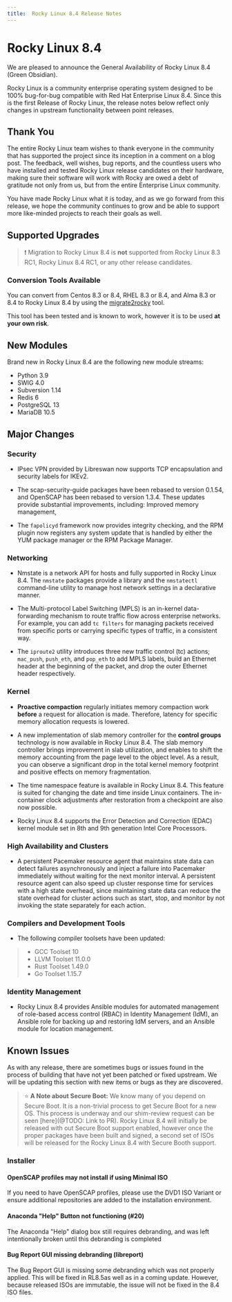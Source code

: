 ```yaml
---
title:  Rocky Linux 8.4 Release Notes
---
```


# Rocky Linux 8.4

We are pleased to announce the General Availability of Rocky Linux 8.4 (Green Obsidian).

Rocky Linux is a community enterprise operating system designed to be 100% bug-for-bug compatible with  Red Hat Enterprise Linux 8.4. Since this is the first Release of Rocky Linux, the release notes below reflect only changes in upstream functionality between point releases.

## Thank You

The entire Rocky Linux team wishes to thank everyone in the community that has supported the project since its inception in a comment on a blog post. The feedback, well wishes, bug reports, and the countless users who have installed and tested Rocky Linux release candidates on their hardware, making sure their software will work with Rocky are owed a debt of gratitude not only from us, but from the entire Enterprise Linux community.

You have made Rocky Linux what it is today, and as we go forward from this release, we hope the community continues to grow and be able to support more like-minded projects to reach their goals as well.

## Supported Upgrades

> :exclamation: Migration to Rocky Linux 8.4 is **not** supported from Rocky Linux 8.3 RC1, Rocky Linux 8.4 RC1, or any other release candidates.

### Conversion Tools Available

You can convert from Centos 8.3 or 8.4, RHEL 8.3 or 8.4, and Alma 8.3 or 8.4 to Rocky Linux 8.4 by using the [migrate2rocky](https://github.com/rocky-linux/rocky-tools/tree/main/migrate2rocky) tool.

This tool has been tested and is known to work, however it is to be used **at your own risk**.

## New Modules

Brand new in Rocky Linux 8.4 are the following new module streams:

* Python 3.9
* SWIG 4.0
* Subversion 1.14
* Redis 6
* PostgreSQL 13
* MariaDB 10.5

## Major Changes

### Security

* IPsec VPN provided by Libreswan now supports TCP encapsulation and security labels for IKEv2.

* The scap-security-guide packages have been rebased to version 0.1.54, and OpenSCAP has been rebased to version 1.3.4. These updates provide substantial improvements, including: Improved memory management,

* The `fapolicyd` framework now provides integrity checking, and the RPM plugin now registers any system update that is handled by either the YUM package manager or the RPM Package Manager.

### Networking

* Nmstate is a network API for hosts and fully supported in Rocky Linux 8.4. The `nmstate` packages provide a library and the `nmstatectl` command-line utility to manage host network settings in a declarative manner.

* The Multi-protocol Label Switching (MPLS) is an in-kernel data-forwarding mechanism to route traffic flow across enterprise networks. For example, you can add `tc filters` for managing packets received from specific ports or carrying specific types of traffic, in a consistent way.

* The `iproute2` utility introduces three new traffic control (tc) actions; `mac_push`, `push_eth`, and `pop_eth` to add MPLS labels, build an Ethernet header at the beginning of the packet, and drop the outer Ethernet header respectively.

### Kernel

* **Proactive compaction** regularly initiates memory compaction work **before** a request for allocation is made. Therefore, latency for specific memory allocation requests is lowered.

* A new implementation of slab memory controller for the **control groups** technology is now available in Rocky Linux 8.4. The slab memory controller brings improvement in slab utilization, and enables to shift the memory accounting from the page level to the object level. As a result, you can observe a significant drop in the total kernel memory footprint and positive effects on memory fragmentation.

* The time namespace feature is available in Rocky Linux 8.4. This feature is suited for changing the date and time inside Linux containers. The in-container clock adjustments after restoration from a checkpoint are also now possible.

* Rocky Linux 8.4 supports the Error Detection and Correction (EDAC) kernel module set in 8th and 9th generation Intel Core Processors.

### High Availability and Clusters

* A persistent Pacemaker resource agent that maintains state data can detect failures asynchronously and inject a failure into Pacemaker immediately without waiting for the next monitor interval. A persistent resource agent can also speed up cluster response time for services with a high state overhead, since maintaining state data can reduce the state overhead for cluster actions such as start, stop, and monitor by not invoking the state separately for each action.

### Compilers and Development Tools

* The following compiler toolsets have been updated:

> * GCC Toolset 10
> * LLVM Toolset 11.0.0
> * Rust Toolset 1.49.0
> * Go Toolset 1.15.7

### Identity Management

* Rocky Linux 8.4 provides Ansible modules for automated management of role-based access control (RBAC) in Identity Management (IdM), an Ansible role for backing up and restoring IdM servers, and an Ansible module for location management.

## Known Issues

As with any release, there are sometimes bugs or issues found in the process of building that have not yet been patched or fixed upstream. We will be updating this section with new items or bugs as they are discovered.

> :star: **A Note about Secure Boot:** We know many of you depend on Secure Boot. It is a non-trivial process to get Secure Boot for a new OS. This process is underway and our shim-review request can be seen [here](@TODO: Link to PR). 
> Rocky Linux 8.4 will initially be released with out Secure Boot support enabled, however once the proper packages have been built and signed, a second set of ISOs will be released for the Rocky Linux 8.4 with Secure Booth support.

### Installer

#### OpenSCAP profiles may not install if using Minimal ISO

If you need to have OpenSCAP profiles, please use the DVD1 ISO Variant or ensure additional repositories are added to the installation environment.

#### Anaconda "Help" Button not functioning (#20)

The Anaconda "Help" dialog box still requires debranding, and was left intentionally broken until this debranding is completed

#### Bug Report GUI missing debranding (libreport)

The Bug Report GUI is missing some debranding which was not properly applied. This will be fixed in RL8.5as well as in a coming update. However, because released ISOs are immutable, the issue will not be fixed in the 8.4 ISO files.
